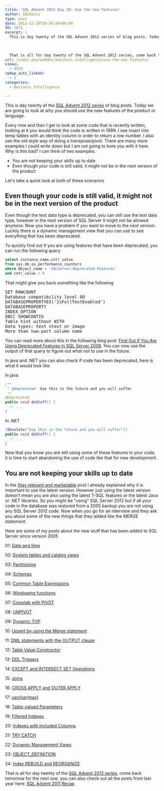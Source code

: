 ```yaml
---
title: 'SQL Advent 2012 Day 20: Use the new features'
author: SQLDenis
type: post
date: 2012-12-20T16:56:00+00:00
ID: 1871
excerpt: |
  This is day twenty of the SQL Advent 2012 series of blog posts. Today we are going to look at why you should use the new features of the product or language
  
  
    
  That is all for day twenty of the SQL Advent 2012 series, come back tomorrow for the ne&hellip;
url: /index.php/webdev/business-intelligence/use-the-new-features/
views:
  - 4555
rp4wp_auto_linked:
  - 1
categories:
  - Business Intelligence

---
```

This is day twenty of the [SQL Advent 2012 series][1] of blog posts. Today we are going to look at why you should use the new features of the product or language.

Every now and then I get to look at some code that is recently written, looking at it you would think the code is written in 1999. I see insert into temp tables with an identity column in order to return a row number. I also see the old style way of doing a transpose/pivot. There are many more examples I could write down but I am not going to bore you with it here. Why is this bad? I can think of two examples.

  * You are not keeping your skills up to date
  * Even though your code is still valid, it might not be in the next version of the product

Let's take a quick look at both of these scenarios

## Even though your code is still valid, it might not be in the next version of the product

Even though the text data type is deprecated, you can still use the text data type, however in the next version of SQL Server it might not be allowed anymore. Now you have a problem if you want to move to the next version. Luckily there is a dynamic management view that you can use to see everything that has been deprecated.

To quickly find out if you are using features that have been deprecated, you can run the following query

```sql
select instance_name,cntr_value
from sys.dm_os_performance_counters
where Object_name = 'SQLServer:Deprecated Features'
and cntr_value > 0
```
That might give you back something like the following

<pre>SET ROWCOUNT                                                  	1485
Database compatibility level 80                               	21
DATABASEPROPERTYEX('IsFullTextEnabled')                       	369
DATABASEPROPERTY                                              	22576
INDEX_OPTION                                                  	25
DBCC SHOWCONTIG                                               	4
Table hint without WITH                                       	603
Data types: text ntext or image                               	546
More than two-part column name                                	2</pre>

You can read more about this in the following blog post: [Find Out If You Are Using Deprecated Features In SQL Server 2008][2]. You can now use the output of that query to figure out what not to use in the future.

In java and .NET you can also check if code has been deprecated, here is what it would look like

In java

```java
/**
 * @deprecated  Use this in the future and you will suffer
 */
@Deprecated  
public void doStuff() {  
  // ...  
} 
```

In .NET

```c#
[Obsolete("Use this in the future and you will suffer")]
public void doStuff() {  
  // ...  
}  
```

Now that you know you are still using some of these features in your code, it is time to start abandoning the use of code like that for new development.

## You are not keeping your skills up to date

In the [Stay relevant and marketable][3] post I already explained why it is important to use the latest version. However just using the latest version doesn't mean you are also using the latest T-SQL features or the latest Java or .NET libraries. So you might be "using" SQL Server 2012 but if all your code in the database was restored from a 2005 backup you are not using any SQL Server 2012 code. Now when you go for an interview and they ask you about some of the new things that they added like the MERGE statement.

Here are some of my posts about the new stuff that has been added to SQL Server since version 2005

01: [Date and time][4]
  
02: [System tables and catalog views][5]
  
03: [Partitioning][6]
  
04: [Schemas][7]
  
05: [Common Table Expressions][8]
  
06: [Windowing functions][9]
  
07: [Crosstab with PIVOT][10]
  
08: [UNPIVOT][11]
  
09: [Dynamic TOP][12]
  
10: [Upsert by using the Merge statement][13]
  
11: [DML statements with the OUTPUT clause][14]
  
12: [Table Value Constructor][15]
  
13: [DDL Triggers][16]
  
14: [EXCEPT and INTERSECT SET Operations][17]
  
15: [Joins][18]
  
16: [CROSS APPLY and OUTER APPLY][19]
  
17: [varchar(max)][20]
  
18: [Table-valued Parameters][21]
  
19: [Filtered Indexes][22]
  
20: [Indexes with Included Columns][23]
  
21: [TRY CATCH][24]
  
22: [Dynamic Management Views][25]
  
23: [OBJECT_DEFINITION][26]
  
24: [Index REBUILD and REORGANIZE][27]

That is all for day twenty of the [SQL Advent 2012 series][1], come back tomorrow for the next one, you can also check out all the posts from last year here: [SQL Advent 2011 Recap][28]

 [1]: /index.php/DataMgmt/DBProgramming/sql-advent-2012-here-is
 [2]: /index.php/DataMgmt/DBProgramming/MSSQLServer/find-out-if-you-are-using-deprecated-fea-2008
 [3]: /index.php/DataMgmt/DBAdmin/MSSQLServerAdmin/stay-relevant-and-marketable
 [4]: /index.php/DataMgmt/DBProgramming/MSSQLServer/sql-advent-2011-day-1
 [5]: /index.php/DataMgmt/DBAdmin/MSSQLServerAdmin/sql-advent-2011-day-2
 [6]: /index.php/DataMgmt/DataDesign/sql-advent-2011-day-3
 [7]: /index.php/DataMgmt/DBProgramming/MSSQLServer/sql-advent-2011-day-4
 [8]: /index.php/DataMgmt/DBProgramming/MSSQLServer/sql-advent-2011-day-5
 [9]: /index.php/DataMgmt/DataDesign/sql-advent-2011-day-6
 [10]: /index.php/DataMgmt/DataDesign/sql-advent-2011-day-7
 [11]: /index.php/DataMgmt/DataDesign/sql-advent-2011-day-8
 [12]: /index.php/DataMgmt/DataDesign/sql-advent-2011-day-9
 [13]: /index.php/DataMgmt/DBProgramming/MSSQLServer/sql-advent-2011-day-10
 [14]: /index.php/DataMgmt/DataDesign/sql-advent-2011-day-11
 [15]: /index.php/DataMgmt/DBProgramming/MSSQLServer/sql-advent-2011-day-12
 [16]: /index.php/DataMgmt/DBAdmin/MSSQLServerAdmin/sql-advent-2011-day-13
 [17]: /index.php/DataMgmt/DBProgramming/MSSQLServer/sql-advent-2011-day-14
 [18]: /index.php/DataMgmt/DBProgramming/MSSQLServer/sql-advent-2011-day-15
 [19]: /index.php/DataMgmt/DataDesign/sql-advent-2011-day-16
 [20]: /index.php/DataMgmt/DBProgramming/MSSQLServer/sql-advent-2011-day-17
 [21]: /index.php/DataMgmt/DBProgramming/MSSQLServer/sql-advent-2011-day-18
 [22]: /index.php/DataMgmt/DBAdmin/MSSQLServerAdmin/sql-advent-2011-day-19
 [23]: /index.php/DataMgmt/DataDesign/sql-advent-2011-day-20
 [24]: /index.php/DataMgmt/DBProgramming/MSSQLServer/try-catch-sql-advent-2011
 [25]: /index.php/DataMgmt/DataDesign/dynamic-management-views
 [26]: /index.php/DataMgmt/DBProgramming/MSSQLServer/object_definition-sql-advent-2011-day
 [27]: /index.php/DataMgmt/DataDesign/index-rebuild-and-reorganize-sql
 [28]: /index.php/DataMgmt/DataDesign/sql-advent-2011-recap